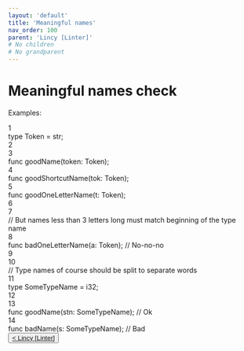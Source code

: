 ```yaml
---
layout: 'default'
title: 'Meaningful names'
nav_order: 100
parent: 'Lincy [Linter]'
# No children
# No grandparent
---
```


# Meaningful names check

Examples:

<div class="code-fence">
            <div class="copy"><i class="far fa-copy"></i></div>
            <div class="code line-numbers highlight-jc hljs">
                <div class="line-num" data-line-num="1">1</div><div class="line"><span class="hljs-keyword">type</span> <span class="hljs-title class_">Token</span> = <span class="hljs-type">str</span>;</div><div class="line-num" data-line-num="2">2</div><div class="line"></div><div class="line-num" data-line-num="3">3</div><div class="line"><span class="hljs-keyword">func</span> <span class="hljs-title function_">goodName</span>(token: Token);</div><div class="line-num" data-line-num="4">4</div><div class="line"><span class="hljs-keyword">func</span> <span class="hljs-title function_">goodShortcutName</span>(tok: Token);</div><div class="line-num" data-line-num="5">5</div><div class="line"><span class="hljs-keyword">func</span> <span class="hljs-title function_">goodOneLetterName</span>(t: Token);</div><div class="line-num" data-line-num="6">6</div><div class="line"></div><div class="line-num" data-line-num="7">7</div><div class="line"><span class="hljs-comment">// But names less than 3 letters long must match beginning of the type name</span></div><div class="line-num" data-line-num="8">8</div><div class="line"><span class="hljs-keyword">func</span> <span class="hljs-title function_">badOneLetterName</span>(a: Token); <span class="hljs-comment">// No-no-no</span></div><div class="line-num" data-line-num="9">9</div><div class="line"></div><div class="line-num" data-line-num="10">10</div><div class="line"><span class="hljs-comment">// Type names of course should be split to separate words</span></div><div class="line-num" data-line-num="11">11</div><div class="line"><span class="hljs-keyword">type</span> <span class="hljs-title class_">SomeTypeName</span> = <span class="hljs-type">i32</span>;</div><div class="line-num" data-line-num="12">12</div><div class="line"></div><div class="line-num" data-line-num="13">13</div><div class="line"><span class="hljs-keyword">func</span> <span class="hljs-title function_">goodName</span>(stn: SomeTypeName); <span class="hljs-comment">// Ok</span></div><div class="line-num" data-line-num="14">14</div><div class="line"><span class="hljs-keyword">func</span> <span class="hljs-title function_">badName</span>(s: SomeTypeName); <span class="hljs-comment">// Bad</span></div>
            </div>
        </div>
<div class="nav-btn-block">
    <button class="nav-btn left">
    <a class="link" href="/Jacy-Dev-Book/lincy/index.md">< Lincy [Linter]</a>
</button>

    
</div>
